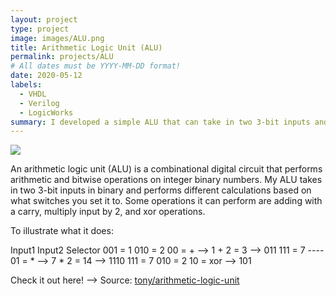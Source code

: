 ```yaml
---
layout: project
type: project
image: images/ALU.png
title: Arithmetic Logic Unit (ALU)
permalink: projects/ALU
# All dates must be YYYY-MM-DD format!
date: 2020-05-12
labels:
  - VHDL
  - Verilog
  - LogicWorks
summary: I developed a simple ALU that can take in two 3-bit inputs and perform different types of calculations.
---
```


<img class="ui image" src="{{ site.baseurl }}/images/ALU.png">

An arithmetic logic unit (ALU) is a combinational digital circuit that performs arithmetic and bitwise operations on integer binary numbers.
My ALU takes in two 3-bit inputs in binary and performs different calculations based on what switches you set it to. Some operations it
can perform are adding with a carry, multiply input by 2, and xor operations.

To illustrate what it does:

Input1    Input2    Selector
001 = 1   010 = 2   00 = +   --> 1 + 2 = 3 --> 011
111 = 7   ----      01 = *   --> 7 * 2 = 14 --> 1110
111 = 7   010 = 2   10 = xor --> 101

Check it out here! -->
Source: <a href="https://https://github.com/tonylong1314520/Simple-ALU-project"><i class="large github icon "></i>tony/arithmetic-logic-unit</a>

